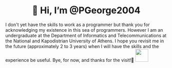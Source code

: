 <H1 align="center"> 👋 Hi, I’m @PGeorge2004 </H1>
        I don't yet have the skills to work as a programmer but thank you for acknowledging my existence in this sea of programmers.
 However I am an undergraduate at the Department of Informatics and Telecommunications at the National and Kapodistrian University of Athens.
         I hope you revisit me in the future (approximately 2 to 3 years) when I will have the skills and the experience be useful.
                                          Bye, for now, and thanks for the visit!👋

<img src="https://www.google.com/url?sa=i&url=https%3A%2F%2Fstackoverflow.com%2Fquestions%2F55960021%2Ftransparent-animated-gif-picture-show-above-another-picture&psig=AOvVaw0Nx2U2UxbIsumPUXvs-8X6&ust=1698580795517000&source=images&cd=vfe&opi=89978449&ved=0CBEQjRxqFwoTCMi90tnYmIIDFQAAAAAdAAAAABAf" width="40" height="40" />
